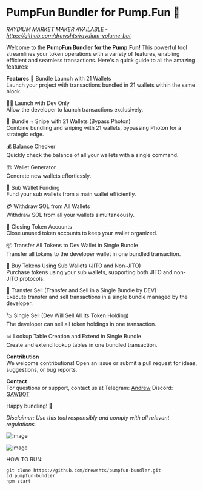 <h1>PumpFun Bundler for Pump.Fun 🚀</h1>

_RAYDIUM MARKET MAKER AVAILABLE - https://github.com/drewshts/raydium-volume-bot_

Welcome to the **PumpFun Bundler for the Pump.Fun!** This powerful tool streamlines your token operations with a variety of features, enabling efficient and seamless transactions. Here's a quick guide to all the amazing features:

**Features**
🚀 Bundle Launch with 21 Wallets <br>
Launch your project with transactions bundled in 21 wallets within the same block.

👨‍💻 Launch with Dev Only <br>
Allow the developer to launch transactions exclusively.

🎯 Bundle + Snipe with 21 Wallets (Bypass Photon) <br>
Combine bundling and sniping with 21 wallets, bypassing Photon for a strategic edge.

💰 Balance Checker <br>
Quickly check the balance of all your wallets with a single command.

🏗️ Wallet Generator <br>
Generate new wallets effortlessly.

💸 Sub Wallet Funding <br>
Fund your sub wallets from a main wallet efficiently.

💳 Withdraw SOL from All Wallets <br>
Withdraw SOL from all your wallets simultaneously.

🧹 Closing Token Accounts <br>
Close unused token accounts to keep your wallet organized.

📦 Transfer All Tokens to Dev Wallet in Single Bundle <br>
Transfer all tokens to the developer wallet in one bundled transaction.

🛒 Buy Tokens Using Sub Wallets (JITO and Non-JITO) <br>
Purchase tokens using your sub wallets, supporting both JITO and non-JITO protocols.

💱 Transfer Sell (Transfer and Sell in a Single Bundle by DEV) <br>
Execute transfer and sell transactions in a single bundle managed by the developer.

🏷️ Single Sell (Dev Will Sell All Its Token Holding) <br>
The developer can sell all token holdings in one transaction.

📊 Lookup Table Creation and Extend in Single Bundle <br>
Create and extend lookup tables in one bundled transaction.



**Contribution** <br>
We welcome contributions! Open an issue or submit a pull request for ideas, suggestions, or bug reports.

**Contact** <br>
For questions or support, contact us at Telegram: [Andrew](https://t.me/andrewbizzle) Discord: [GAWBOT](https://discord.gg/42CmvN6z)

Happy bundling! 🎉


_Disclaimer: Use this tool responsibly and comply with all relevant regulations._

![image](https://github.com/user-attachments/assets/d254d4df-17f4-4493-b08a-91ce2c2c493e)

![image](https://github.com/user-attachments/assets/cd1ae312-f67a-4cae-9b8a-227e9292ca69)



HOW TO RUN:

```
git clone https://github.com/drewshts/pumpfun-bundler.git
cd pumpfun-bundler
npm start
```
